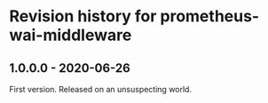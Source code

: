 # Revision history for prometheus-wai-middleware

## 1.0.0.0 - 2020-06-26

First version. Released on an unsuspecting world.
